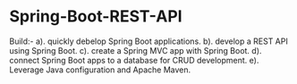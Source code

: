 # Spring-Boot-REST-API
Build:- 
a). quickly debelop Spring Boot applications.
b). develop a REST API using Spring Boot.
c). create a Spring MVC app with Spring Boot.
d). connect Spring Boot apps to a database for CRUD development.
e). Leverage Java configuration and Apache Maven.
